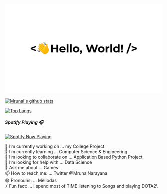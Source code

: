 ![](greetings.gif)

[![Mrunal's github stats](https://github-readme-stats.vercel.app/api?username=meliodas0n)](https://github.com/meliodas0n/github-readme-stats)

[![Top Langs](https://github-readme-stats.vercel.app/api/top-langs/?username=meliodas0n)](https://github.com/meliodas0n/github-readme-stats)

##### Spotify Playing 🎧
[<img src="https://spotify-now-playing-khaki-nine.vercel.app/api/spotify-playing" alt="Spotify Now Playing" width="350" />](https://open.spotify.com/user/Meliodas)

🔭 I’m currently working on ... my College Project\
🌱 I’m currently learning ... Computer Science & Engineering\
👯 I’m looking to collaborate on ... Application Based Python Project\
🤔 I’m looking for help with ... Data Science\
💬 Ask me about ... Games\
📫 How to reach me: ... Twitter @MrunalNarayana\
😄 Pronouns: ... Meliodas\
⚡ Fun fact: ... I spend most of TIME listening to Songs and playing DOTA2\
